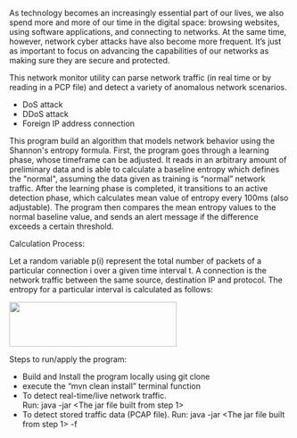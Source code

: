 As technology becomes an increasingly essential part of our lives, we also spend more and more of our time in the digital space: browsing websites, using software applications, and connecting to networks. At the same time, however, network cyber attacks have also become more frequent. It’s just as important to focus on advancing the capabilities of our networks as making sure they are secure and protected. 

This network monitor utility can parse network traffic (in real time or by reading in a PCP file) and detect a variety of anomalous network scenarios.
* DoS attack
* DDoS attack
* Foreign IP address connection

This program build an algorithm that models network behavior using the Shannon's entropy formula. First, the program goes through a learning phase, whose timeframe can be adjusted. It reads in an arbitrary amount of preliminary data and is able to calculate a baseline entropy which defines the "normal", assuming the data given as training is “normal” network traffic.
After the learning phase is completed, it transitions to an active detection phase, which
calculates mean value of entropy every 100ms (also adjustable). The program then compares the mean entropy values to the normal baseline value, and sends an alert message if the difference exceeds a certain threshold.

Calculation Process: 

Let a random variable p(i) represent the total number of packets of a particular connection i over a given time interval t. A connection is the network traffic between the same source, destination IP and protocol. The entropy for a particular interval is calculated as follows:

<img src="https://user-images.githubusercontent.com/74235189/202102588-8894d4d9-a79d-4d6a-9cc3-17b34a2bba49.png" width="300" height="80" />

Steps to run/apply the program: 
* Build and Install the program locally using git clone
* execute the “mvn clean install” terminal function 
* To detect real-time/live network traffic.  
Run: java -jar <The jar file built from step 1>
* To detect stored traffic data (PCAP file). 
Run: java -jar <The jar file built from step 1> -f <full path to PCAP file>
